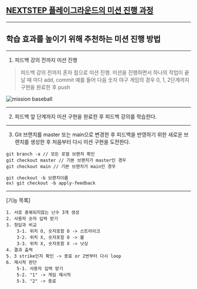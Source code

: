 ## [NEXTSTEP 플레이그라운드의 미션 진행 과정](https://github.com/next-step/nextstep-docs/blob/master/playground/README.md)

---
## 학습 효과를 높이기 위해 추천하는 미션 진행 방법

---
1. 피드백 강의 전까지 미션 진행 
> 피드백 강의 전까지 혼자 힘으로 미션 진행. 미션을 진행하면서 하나의 작업이 끝날 때 마다 add, commit
> 예를 들어 다음 숫자 야구 게임의 경우 0, 1, 2단계까지 구현을 완료한 후 push

![mission baseball](https://raw.githubusercontent.com/next-step/nextstep-docs/master/playground/images/mission_baseball.png)

---
2. 피드백 앞 단계까지 미션 구현을 완료한 후 피드백 강의를 학습한다.

---
3. Git 브랜치를 master 또는 main으로 변경한 후 피드백을 반영하기 위한 새로운 브랜치를 생성한 후 처음부터 다시 미션 구현을 도전한다.

```
git branch -a // 모든 로컬 브랜치 확인
git checkout master // 기본 브랜치가 master인 경우
git checkout main // 기본 브랜치가 main인 경우

git checkout -b 브랜치이름
ex) git checkout -b apply-feedback
```

---

[기능 목록]
```
1. 서로 중복되지않는 난수 3개 생성
2. 사용자 숫자 입력 받기
3. 정답과 비교
    3-1. 위치 O, 숫자포함 O -> 스트라이크
    3-2. 위치 X, 숫자포함 O -> 볼
    3-3. 위치 X, 숫자포함 X -> 낫싱
4. 결과 출력
5. 3 strike인지 확인 -> 종료 or 2번부터 다시 loop
6. 재시작 판단
    5-1. 사용자 입력 받기
    5-2. "1" -> 게임 재시작
    5-3. "2" -> 종료
```
